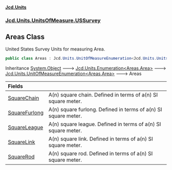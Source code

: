 #### [Jcd.Units](index.md 'index')
### [Jcd.Units.UnitsOfMeasure.USSurvey](Jcd.Units.UnitsOfMeasure.USSurvey.md 'Jcd.Units.UnitsOfMeasure.USSurvey')

## Areas Class

United States Survey Units for measuring Area.

```csharp
public class Areas : Jcd.Units.UnitOfMeasureEnumeration<Jcd.Units.UnitsOfMeasure.USSurvey.Areas, Jcd.Units.UnitTypes.Area>
```

Inheritance [System.Object](https://docs.microsoft.com/en-us/dotnet/api/System.Object 'System.Object') &#129106; [Jcd.Units.Enumeration&lt;](Jcd.Units.Enumeration_TEnumeration,T_.md 'Jcd.Units.Enumeration<TEnumeration,T>')[Areas](Jcd.Units.UnitsOfMeasure.USSurvey.Areas.md 'Jcd.Units.UnitsOfMeasure.USSurvey.Areas')[,](Jcd.Units.Enumeration_TEnumeration,T_.md 'Jcd.Units.Enumeration<TEnumeration,T>')[Area](Jcd.Units.UnitTypes.Area.md 'Jcd.Units.UnitTypes.Area')[&gt;](Jcd.Units.Enumeration_TEnumeration,T_.md 'Jcd.Units.Enumeration<TEnumeration,T>') &#129106; [Jcd.Units.UnitOfMeasureEnumeration&lt;](Jcd.Units.UnitOfMeasureEnumeration_TEnumeration,T_.md 'Jcd.Units.UnitOfMeasureEnumeration<TEnumeration,T>')[Areas](Jcd.Units.UnitsOfMeasure.USSurvey.Areas.md 'Jcd.Units.UnitsOfMeasure.USSurvey.Areas')[,](Jcd.Units.UnitOfMeasureEnumeration_TEnumeration,T_.md 'Jcd.Units.UnitOfMeasureEnumeration<TEnumeration,T>')[Area](Jcd.Units.UnitTypes.Area.md 'Jcd.Units.UnitTypes.Area')[&gt;](Jcd.Units.UnitOfMeasureEnumeration_TEnumeration,T_.md 'Jcd.Units.UnitOfMeasureEnumeration<TEnumeration,T>') &#129106; Areas

| Fields | |
| :--- | :--- |
| [SquareChain](Jcd.Units.UnitsOfMeasure.USSurvey.Areas.SquareChain.md 'Jcd.Units.UnitsOfMeasure.USSurvey.Areas.SquareChain') | A(n) square chain. Defined in terms of a(n) SI square meter. |
| [SquareFurlong](Jcd.Units.UnitsOfMeasure.USSurvey.Areas.SquareFurlong.md 'Jcd.Units.UnitsOfMeasure.USSurvey.Areas.SquareFurlong') | A(n) square furlong. Defined in terms of a(n) SI square meter. |
| [SquareLeague](Jcd.Units.UnitsOfMeasure.USSurvey.Areas.SquareLeague.md 'Jcd.Units.UnitsOfMeasure.USSurvey.Areas.SquareLeague') | A(n) square league. Defined in terms of a(n) SI square meter. |
| [SquareLink](Jcd.Units.UnitsOfMeasure.USSurvey.Areas.SquareLink.md 'Jcd.Units.UnitsOfMeasure.USSurvey.Areas.SquareLink') | A(n) square link. Defined in terms of a(n) SI square meter. |
| [SquareRod](Jcd.Units.UnitsOfMeasure.USSurvey.Areas.SquareRod.md 'Jcd.Units.UnitsOfMeasure.USSurvey.Areas.SquareRod') | A(n) square rod. Defined in terms of a(n) SI square meter. |
